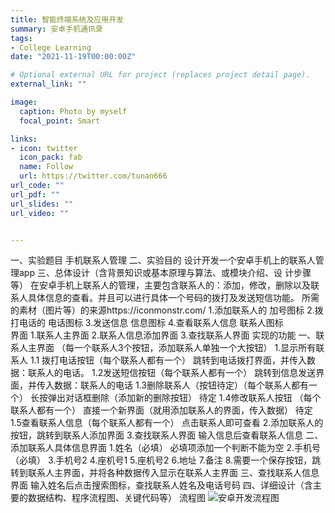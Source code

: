 ```yaml
---
title: 智能终端系统及应用开发
summary: 安卓手机通讯录
tags:
- College Learning
date: "2021-11-19T00:00:00Z"

# Optional external URL for project (replaces project detail page).
external_link: ""

image:
  caption: Photo by myself
  focal_point: Smart

links:
- icon: twitter
  icon_pack: fab
  name: Follow
  url: https://twitter.com/tunan666
url_code: ""
url_pdf: ""
url_slides: ""
url_video: ""


---
```

一、实验题目
手机联系人管理
二、实验目的
设计开发一个安卓手机上的联系人管理app
三、总体设计（含背景知识或基本原理与算法、或模块介绍、设
计步骤等）
在安卓手机上联系人的管理，主要包含联系人的：添加，修改，删除以及联系人具体信息的查看。并且可以进行具体一个号码的拨打及发送短信功能。
所需的素材（图片等）的来源https://iconmonstr.com/
1.添加联系人的       加号图标
2.拨打电话的         电话图标
3.发送信息           信息图标
4.查看联系人信息     联系人图标   
界面
1.联系人主界面
2.联系人信息添加界面
3.查找联系人界面
实现的功能
	一、联系人主界面  （每一个联系人3个按钮，添加联系人单独一个大按钮）
1.显示所有联系人
    1.1 拨打电话按钮（每个联系人都有一个）
	跳转到电话拨打界面，并传入数据：联系人的电话。
    1.2发送短信按钮（每个联系人都有一个）
	跳转到信息发送界面，并传入数据：联系人的电话
    1.3删除联系人（按钮待定）（每个联系人都有一个）
	长按弹出对话框删除（添加新的删除按钮）                                 待定
    1.4修改联系人按钮 （每个联系人都有一个）
	直接一个新界面（就用添加联系人的界面，传入数据）                待定
    1.5查看联系人信息（每个联系人都有一个）
	 点击联系人即可查看
2.添加联系人的按钮，跳转到联系人添加界面
3.查找联系人界面 输入信息后查看联系人信息
	二、添加联系人具体信息界面
1.姓名（必填）   必填项添加一个判断不能为空
2.手机号（必填）
3.手机号2
4.座机号1
5.座机号2
6.地址
7.备注
8.需要一个保存按钮，跳转到联系人主界面，并将各种数据传入显示在联系人主界面
三、查找联系人信息界面
输入姓名后点击搜索图标，查找联系人姓名及电话号码
四、详细设计（含主要的数据结构、程序流程图、关键代码等）
流程图
![安卓开发流程图](https://user-images.githubusercontent.com/56355246/156092076-61690777-4aec-4db5-98ed-88523679897c.png)


